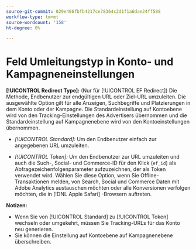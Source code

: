 ```yaml
---
source-git-commit: 029e406fbfb4217ce78364c2d1f1a6dae24ff588
workflow-type: tm+mt
source-wordcount: '158'
ht-degree: 0%

---
```

# Feld Umleitungstyp in Konto- und Kampagneneinstellungen

**[!UICONTROL Redirect Type]:** (Nur für [!UICONTROL EF Redirect]) Die Methode, Endbenutzer zur endgültigen URL oder Ziel-URL umzuleiten. Die ausgewählte Option gilt für alle Anzeigen, Suchbegriffe und Platzierungen in dem Konto oder der Kampagne. Die Standardeinstellung auf Kontoebene wird von den Tracking-Einstellungen des Advertisers übernommen und die Standardeinstellung auf Kampagnenebene wird von den Kontoeinstellungen übernommen.

* *[!UICONTROL Standard]:* Um den Endbenutzer einfach zur angegebenen URL umzuleiten.

* *[!UICONTROL Token]:* Um den Endbenutzer zur URL umzuleiten und auch die Such-, Social- und Commerce-ID für den Klick (`ef_id`) als Abfragezeichenfolgenparameter aufzuzeichnen, der als Token verwendet wird. Wählen Sie diese Option, wenn Sie Offline-Transaktionen melden, von Search, Social und Commerce Daten mit Adobe Analytics austauschen möchten oder alle Konversionen verfolgen möchten, die in [!DNL Apple Safari] -Browsern auftreten.

**Notizen:**

* Wenn Sie von [!UICONTROL Standard] zu [!UICONTROL Token] wechseln oder umgekehrt, müssen Sie Tracking-URLs für das Konto neu generieren.
* Sie können die Einstellung auf Kontoebene auf Kampagnenebene überschreiben.
